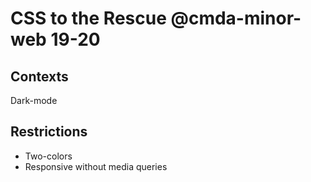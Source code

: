 # CSS to the Rescue @cmda-minor-web 19-20

## Contexts
Dark-mode

## Restrictions
* Two-colors
* Responsive without media queries
